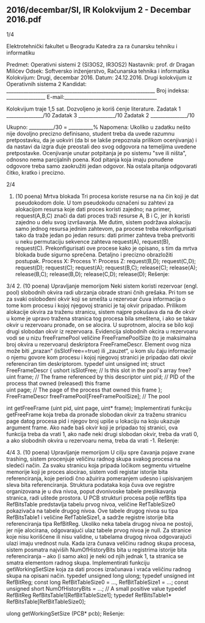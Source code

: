 2016/decembar/SI, IR Kolokvijum 2 - Decembar 2016.pdf
--------------------------------------------------------------------------------


 
1/4 
 
Elektrotehnički fakultet u Beogradu 
Katedra za ra
čunarsku tehniku i informatiku 
 
Predmet: Operativni sistemi 2 (SI3OS2, IR3OS2) 
Nastavnik:   prof. dr Dragan Milićev 
Odsek: Softversko inženjerstvo, Računarska tehnika i informatika 
Kolokvijum: Drugi, decembar 2016. 
Datum: 24.12.2016. 
Drugi kolokvijum iz Operativnih sistema 2 
Kandidat:     _____________________________________________________________ 
Broj indeksa: ________________  E-mail:______________________________________ 
 
Kolokvijum traje 1,5 sat. Dozvoljeno je koriš
ćenje literature. 
Zadatak 1 _______________/10   Zadatak 3 _______________/10 
Zadatak 2 _______________/10    
 
Ukupno: __________/30 = __________% 
Napomena:    Ukoliko  u  zadatku  nešto  nije  dovoljno  precizno  definisano,  student  treba  da 
uvede razumnu pretpostavku, da je uokviri (da bi se lakše prepoznala prilikom ocenjivanja) i 
da  nastavi  da  izgra
đuje  preostali  deo  svog  odgovora  na  temeljima  uvedene  pretpostavke. 
Ocenjivanje  unutar  potpitanja  je  po  sistemu  "sve  ili  ništa",  odnosno  nema  parcijalnih  poena. 
Kod  pitanja  koja  imaju  ponuđene  odgovore  treba samo  zaokružiti  jedan  odgovor.  Na  ostala 
pitanja odgovarati čitko, kratko i precizno. 
 

 
2/4 
1. (10 poena) Mrtva blokada 
Tri  procesa  koriste  resurse  na  na
čin  koji  je  dat  pseudokodom  dole.  U  tom  pseudokodu 
označeni  su  zahtevi  za  alokacijom  resursa  koje  dati  proces  koristi  zajedno;  na  primer, 
request(A,B,C) znači da dati proces traži resurse A, B i C, jer ih koristi zajedno u delu svog 
izvršavanja.  Me
đutim,  sistem  podržava  alokaciju  samo  jednog  resursa  jednim  zahtevom,  pa 
procese  treba  rekonfigurisati  tako  da  traže  jedan  po  jedan  resurs:  dati  primer  zahteva  treba 
pretvoriti u neku permutaciju sekvence zahteva request(A), request(B), request(C). 
Prekonfigurisati ove procese kako je opisano, s tim da mrtva blokada bude sigurno sprečena. 
Detaljno i precizno obrazložiti postupak. 
Process X:              Process Y:              Process Z: 
      request(B,D);           request(C,D);           request(D); 
      request(C);             request(A);             request(B,C); 
      release(C);             release(A);             release(B,C); 
      release(B,D);           release(C,D);           release(D); 
Rešenje: 
 

 
3/4 
2. (10 poena) Upravljanje memorijom 
Neki  sistem  koristi  rezervoar  (engl. pool)  slobodnih  okvira  radi  ubrzanja  obrade  strani
čnih 
grešaka.  Pri  tom  se  za  svaki  oslobođeni  okvir  koji  se  smešta  u  rezervoar čuva  informacija  o 
tome kom procesu i kojoj njegovoj stranici je taj okvir pripadao. Prilikom alokacije okvira za 
traženu stranicu, sistem najpre pokušava da na
đe okvir u kome je upravo tražena stranica tog 
procesa bila smeštena, i ako se takav okvir u rezervoaru pronađe, on se alocira. U suprotnom, 
alocira se bilo koji drugi slobodan okvir iz rezervoara. 
Evidencija   slobodnih   okcira   u   rezervoaru   vodi   se   u nizu freeFramePool   veličine 
FreeFramePoolSize    (to    je    maksimalna    broj    okvira    u    rezervoaru)    deskriptora 
FreeFrameDescr. Element ovog niza može biti „prazan“ (isSlotFree==true) ili „zauzet“, u 
kom slu
čaju informacije o njemu govore kom procesu i kojoj njegovoj stranici je pripadao dati 
okvir referenciran tim deskriptorom. 
typedef uint unsigned int; 
struct FreeFrameDescr { 
  ushort isSlotFree; // Is this slot in the pool's array free? 
  uint frame; // The frame referenced by this descriptor 
  uint pid;   // PID of the process that owned (released) this frame  
  uint page;  // The page of the process that owned this frame 
}; 
FreeFrameDescr freeFramePool[FreeFramePoolSize]; // The pool 
 
int getFreeFrame (uint pid, uint page, uint* frame); 
Implementirati  funkciju getFreeFrame  koja  treba  da  pronađe  slobodan  okvir  za  traženu 
stranicu page  datog  procesa pid  i  njegov  broj  upiše  u  lokaciju  na  koju  ukazuje  argument 
frame. Ako nađe baš okvir koji je pripadao toj stranici, ova funkcija treba da vrati 1, ako nađe 
neki drugi slobodan okvir, treba da vrati 0, a ako slobodnih okvira u rezervoaru nema, treba da 
vrati -1. 
Rešenje: 
 

 
4/4 
3. (10 poena) Upravljanje memorijom 
U  cilju  spre
čavanja  pojave  zvane trashing,  sistem  procenjuje  veličinu  radnog  skupa  svakog 
procesa  na  sledeći  način.  Za  svaku  stranicu  koja  pripada  ločikom  segmentu  virtuelne 
memorije  koji  je  proces  alocirao,  sistem  vodi  registar  istorije  bita  referenciranja,  koje 
periodi
čno  ažuirira  pomeranjem  udesno  i  upisivanjem  sleva  bita  referenciranja.  Struktura 
podataka  koja čuva  ove  registre  organizovana  je  u  dva  nivoa,  poput  dvonivoske  tabele 
preslikavanja  stranica,  radi  uštede  prostora.  U  PCB  strukturi  procesa  polje refBits  tipa 
RefBitsTable predstavlja tabelu prvog nivoa, veličine RefTableSize0 pokazivača na tabele 
drugog  nivoa.  Ove  tabele  drugog  nivoa  su  tipa 
RefBitsTable1  i  veličine RefTableSize1,  a 
sadrže  registre  istorije  bita  referenciranja  tipa RefBitReg.  Ukoliko  neka  tabela  drugog  nivoa 
ne  postoji,  jer  nije  alocirana,  odgovarajući  ulaz  tabele  prvog  nivoa  je null.  Za  stranice  koje 
nisu  korišćene  ili  nisu  validne,  u  tabelama  drugog  nivoa  odgovarajući  ulazi  imaju  vrednost 
nula. 
Kada izra
čunava veličinu radnog skupa procesa, sistem posmatra najviših NumOfHistoryBits 
bita  u  registrima  istorije  bita  referenciranja  –  ako  (i  samo  ako)  je  neki  od  njih  jednak  1,  ta 
stranica  se  smatra  elementom  radnog  skupa.  Implementirati  funkciju 
getWorkingSetSize 
koja za dati proces izračunava i vraća veličinu radnog skupa na opisani način. 
typedef unsigned long ulong; 
typedef unsigned int RefBitReg; 
const long RefBitTableSize0 = ..., RefBitTableSize1 = ...; 
const unsigned short NumOfHistoryBits = ...;  // A small positive value 
typedef RefBitReg RefBitsTable1[RefBitTableSize1]; 
typedef RefBitsTable1* RefBitsTable[RefBitTableSize0]; 
 
ulong getWorkingSetSize (PCB* pcb); 
Rešenje: 